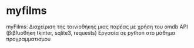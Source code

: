 # myfilms
myFilms: Διαχείριση της ταινιοθήκης μιας παρέας με χρήση του omdb API (βιβλιοθήκη tkinter, sqlite3, requests)
Εργασία σε python στο μάθημα προγραμματισμου

